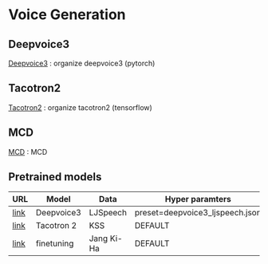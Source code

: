 # Voice Generation

## Deepvoice3 
[Deepvoice3](https://github.com/generative-model/voice_generation/tree/main/deepvoice3_pytorch/) : organize deepvoice3 (pytorch)

## Tacotron2
[Tacotron2](https://github.com/generative-model/voice_generation/tree/main/Tacotron2-Wavenet-Korean-TTS/) : organize tacotron2 (tensorflow)

## MCD
[MCD](https://github.com/generative-model/voice_generation/tree/main/MCD) : MCD


## Pretrained models

| URL | Model      | Data     | Hyper paramters                 | Steps |
|-----|------------|----------|---------------------------------|-------|
|[link](https://drive.google.com/file/d/1pld6kbZQFRqfXeymD0DA4H71cjPv8WtC/view?usp=sharing) | Deepvoice3 | LJSpeech | preset=deepvoice3_ljspeech.json | 850k  |
|[link](https://drive.google.com/drive/folders/14Lfji2U7UG0NsSyvaYvTlKKsr0L19gTi?usp=sharing) | Tacotron 2 |    KSS   |             DEFAULT             | 130k  |
|[link](https://drive.google.com/drive/folders/1ox_OqQdXc2vtvWbub70fn_dtqP4Cb6Kw?usp=sharing) |finetuning  |Jang Ki-Ha|             DEFAULT             | +30k  |


